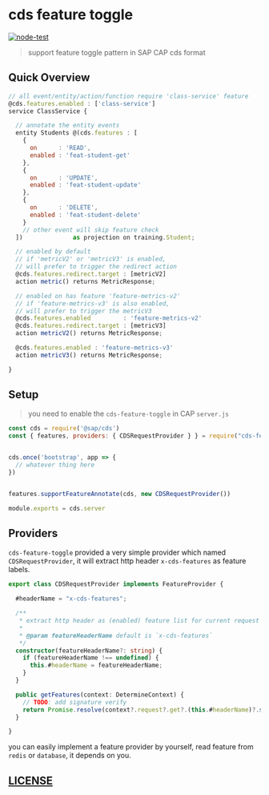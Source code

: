 # cds feature toggle

[![node-test](https://github.com/Soontao/cds-feature-toggle/actions/workflows/nodejs.yml/badge.svg)](https://github.com/Soontao/cds-feature-toggle/actions/workflows/nodejs.yml)

> support feature toggle pattern in SAP CAP cds format


## Quick Overview


```javascript
// all event/entity/action/function require 'class-service' feature
@cds.features.enabled : ['class-service'] 
service ClassService {

  // annotate the entity events
  entity Students @(cds.features : [
    {
      on      : 'READ', 
      enabled : 'feat-student-get'
    },
    {
      on      : 'UPDATE',
      enabled : 'feat-student-update'
    },
    {
      on      : 'DELETE',
      enabled : 'feat-student-delete'
    }
    // other event will skip feature check
  ])              as projection on training.Student;

  // enabled by default
  // if 'metricV2' or 'metricV3' is enabled, 
  // will prefer to trigger the redirect action
  @cds.features.redirect.target : [metricV2]
  action metric() returns MetricResponse;

  // enabled on has feature 'feature-metrics-v2'
  // if 'feature-metrics-v3' is also enabled, 
  // will prefer to trigger the metricV3
  @cds.features.enabled         : 'feature-metrics-v2'
  @cds.features.redirect.target : [metricV3]
  action metricV2() returns MetricResponse;

  @cds.features.enabled : 'feature-metrics-v3'
  action metricV3() returns MetricResponse;

}
```

## Setup

> you need to enable the `cds-feature-toggle` in CAP `server.js`

```js
const cds = require('@sap/cds')
const { features, providers: { CDSRequestProvider } } = require("cds-feature-toggle")


cds.once('bootstrap', app => {
  // whatever thing here
})


features.supportFeatureAnnotate(cds, new CDSRequestProvider())

module.exports = cds.server
```

## Providers

`cds-feature-toggle` provided a very simple provider which named `CDSRequestProvider`, it will extract http header `x-cds-features` as feature labels.


```ts
export class CDSRequestProvider implements FeatureProvider {

  #headerName = "x-cds-features";

  /**
   * extract http header as (enabled) feature list for current request
   * 
   * @param featureHeaderName default is `x-cds-features`
   */
  constructor(featureHeaderName?: string) {
    if (featureHeaderName !== undefined) {
      this.#headerName = featureHeaderName;
    }
  }

  public getFeatures(context: DetermineContext) {
    // TODO: add signature verify
    return Promise.resolve(context?.request?.get?.(this.#headerName)?.split(",") ?? []);
  }

}
```

you can easily implement a feature provider by yourself, read feature from `redis` or `database`, it depends on you. 



## [LICENSE](./LICENSE)
